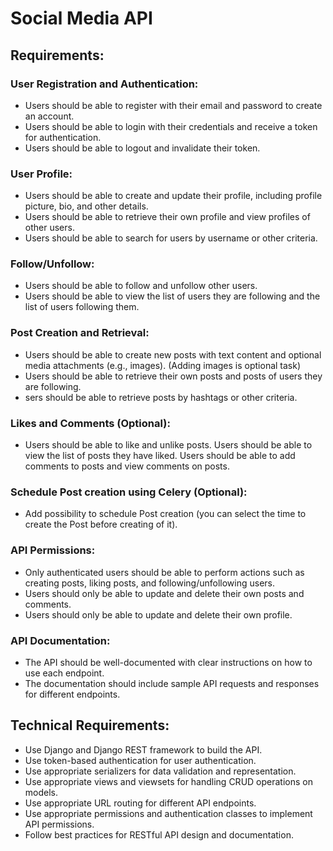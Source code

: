 # Social Media API


## Requirements:
### User Registration and Authentication:
* Users should be able to register with their email and password to create an account.
* Users should be able to login with their credentials and receive a token for authentication.
* Users should be able to logout and invalidate their token.
### User Profile:
* Users should be able to create and update their profile, including profile picture, bio, and other details.
* Users should be able to retrieve their own profile and view profiles of other users.
* Users should be able to search for users by username or other criteria.
### Follow/Unfollow:
* Users should be able to follow and unfollow other users.
* Users should be able to view the list of users they are following and the list of users following them.
### Post Creation and Retrieval:
* Users should be able to create new posts with text content and optional media attachments (e.g., images). (Adding images is optional task)
* Users should be able to retrieve their own posts and posts of users they are following.
* sers should be able to retrieve posts by hashtags or other criteria.
### Likes and Comments (Optional):
* Users should be able to like and unlike posts. Users should be able to view the list of posts they have liked. Users should be able to add comments to posts and view comments on posts.

### Schedule Post creation using Celery (Optional):
* Add possibility to schedule Post creation (you can select the time to create the Post before creating of it).
### API Permissions:
* Only authenticated users should be able to perform actions such as creating posts, liking posts, and following/unfollowing users.
* Users should only be able to update and delete their own posts and comments.
* Users should only be able to update and delete their own profile.
### API Documentation:
* The API should be well-documented with clear instructions on how to use each endpoint.
* The documentation should include sample API requests and responses for different endpoints.

## Technical Requirements:
* Use Django and Django REST framework to build the API.
* Use token-based authentication for user authentication.
* Use appropriate serializers for data validation and representation.
* Use appropriate views and viewsets for handling CRUD operations on models.
* Use appropriate URL routing for different API endpoints.
* Use appropriate permissions and authentication classes to implement API permissions.
* Follow best practices for RESTful API design and documentation.